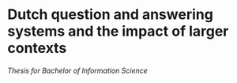 # Dutch question and answering systems and the impact of larger contexts
###### Thesis for Bachelor of Information Science

